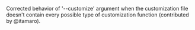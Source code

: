 Corrected behavior of '--customize' argument when the customization file
doesn't contain every possible type of customization function
(contributed by @itamaro).
